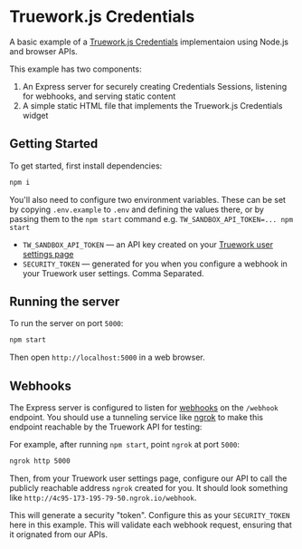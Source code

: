 # Truework.js Credentials

A basic example of a [Truework.js
Credentials](https://www.truework.com/docs/getting-started/truework-js-tutorial)
implementaion using Node.js and browser APIs.

This example has two components:

1. An Express server for securely creating Credentials Sessions, listening for
   webhooks, and serving static content
2. A simple static HTML file that implements the Truework.js Credentials widget

## Getting Started

To get started, first install dependencies:

```bash
npm i
```

You'll also need to configure two environment variables. These can be set by copying
`.env.example` to `.env` and defining the values there, or by passing them to the
`npm start` command e.g. `TW_SANDBOX_API_TOKEN=... npm start`

- `TW_SANDBOX_API_TOKEN` — an API key created on your [Truework user settings page](https://www.truework.com/docs/getting-started/api-keys)
- `SECURITY_TOKEN` — generated for you when you configure a webhook in your
    Truework user settings. Comma Separated.

## Running the server

To run the server on port `5000`:

```bash
npm start
```

Then open `http://localhost:5000` in a web browser.

## Webhooks

The Express server is configured to listen for
[webhooks](https://www.truework.com/docs/getting-started/webhooks) on the
`/webhook` endpoint. You should use a tunneling service like [ngrok](https://www.ngrok.com/) to make
this endpoint reachable by the Truework API for testing:

For example, after running `npm start`, point `ngrok` at port `5000`:

```bash
ngrok http 5000
```

Then, from your Truework user settings page, configure our API to call the
publicly reachable address `ngrok` created for you. It should look something like
`http://4c95-173-195-79-50.ngrok.io/webhook`.

This will generate a security "token". Configure this as your `SECURITY_TOKEN`
here in this example. This will validate each webhook request, ensuring that it
orignated from our APIs.
